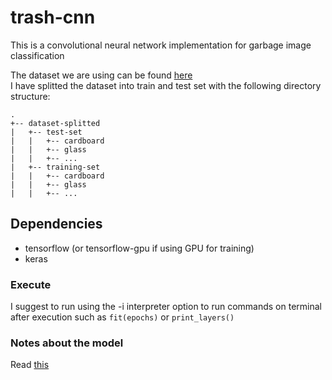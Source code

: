 # trash-cnn

This is a convolutional neural network implementation for garbage image classification

The dataset we are using can be found [here](https://github.com/garythung/trashnet/blob/master/data/dataset-resized.zip) \
I have splitted the dataset into train and test set with the following directory structure:
```
.
+-- dataset-splitted
|   +-- test-set
|   |   +-- cardboard
|   |   +-- glass
|   |   +-- ...
|   +-- training-set
|   |   +-- cardboard
|   |   +-- glass
|   |   +-- ...
```

## Dependencies
- tensorflow (or tensorflow-gpu if using GPU for training)
- keras

### Execute
I suggest to run using the -i interpreter option to run commands on terminal 
after execution such as `fit(epochs)` or `print_layers()`

### Notes about the model 
Read [this](TRANSFER_LEARNING_NOTES.MD)